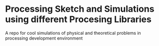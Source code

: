 # Processing Sketch and Simulations using different Procesing Libraries
A repo for cool simulations of physical and theoretical problems in processing development environment
